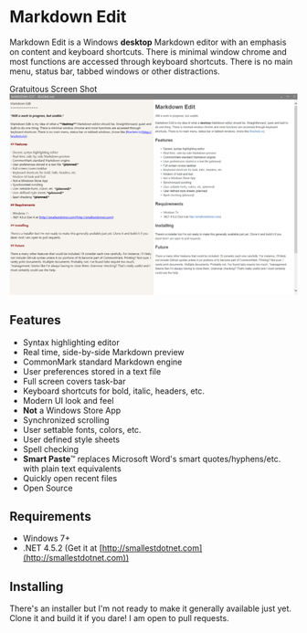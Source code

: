 Markdown Edit
=============

Markdown Edit is  a Windows **desktop** Markdown editor with an emphasis on content and keyboard shortcuts. There is minimal window chrome and most functions are accessed through keyboard shortcuts. There is no main menu, status bar, tabbed windows or other distractions.

Gratuitous Screen Shot
![screen shot](ScreenShot.png)

## Features

- Syntax highlighting editor
- Real time, side-by-side Markdown preview
- CommonMark standard Markdown engine
- User preferences stored in a text file
- Full screen covers task-bar
- Keyboard shortcuts for bold, italic, headers, etc.
- Modern UI look and feel
- **Not** a Windows Store App
- Synchronized scrolling
- User settable fonts, colors, etc.
- User defined style sheets
- Spell checking
- **Smart Paste**&trade; replaces Microsoft Word's smart quotes/hyphens/etc. with plain text equivalents
- Quickly open recent files
- Open Source

## Requirements

- Windows 7+
- .NET 4.5.2 (Get it at [http://smallestdotnet.com](http://smallestdotnet.com))

## Installing

There's an installer but I'm not ready to make it generally available just yet. Clone it and build it if you dare! I am open to pull requests.
